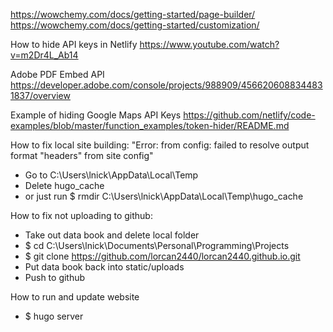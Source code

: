 https://wowchemy.com/docs/getting-started/page-builder/
https://wowchemy.com/docs/getting-started/customization/

How to hide API keys in Netlify
https://www.youtube.com/watch?v=m2Dr4L_Ab14

Adobe PDF Embed API
https://developer.adobe.com/console/projects/988909/4566206088344831837/overview

Example of hiding Google Maps API Keys
https://github.com/netlify/code-examples/blob/master/function_examples/token-hider/README.md

How to fix local site building:
"Error: from config: failed to resolve output format "headers" from site config"
- Go to C:\Users\lnick\AppData\Local\Temp
- Delete hugo_cache
- or just run $ rmdir C:\Users\lnick\AppData\Local\Temp\hugo_cache

How to fix not uploading to github:
- Take out data book and delete local folder
- $ cd C:\Users\lnick\Documents\Personal\Programming\Projects
- $ git clone https://github.com/lorcan2440/lorcan2440.github.io.git
- Put data book back into static/uploads
- Push to github

How to run and update website
- $ hugo server